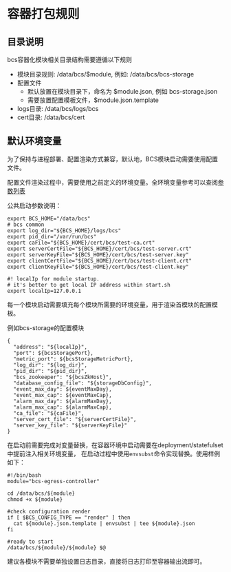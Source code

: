# 容器打包规则

## 目录说明

bcs容器化模块相关目录结构需要遵循以下规则

* 模块目录规则: /data/bcs/$module, 例如: /data/bcs/bcs-storage
* 配置文件
  * 默认放置在模块目录下，命名为 $module.json, 例如 bcs-storage.json
  * 需要放置配置模板文件，$module.json.template
* logs目录: /data/bcs/logs/bcs
* cert目录: /data/bcs/cert

## 默认环境变量

为了保持与进程部署、配置渲染方式兼容，默认地，BCS模块启动需要使用配置文件。

配置文件渲染过程中，需要使用之前定义的环境变量。全环境变量参考可以查阅[参数列表](https://github.com/Tencent/bk-bcs/blob/master/scripts/base.env)

公共启动参数说明：

```shell
export BCS_HOME="/data/bcs"
# bcs common
export log_dir="${BCS_HOME}/logs/bcs"
export pid_dir="/var/run/bcs"
export caFile="${BCS_HOME}/cert/bcs/test-ca.crt"
export serverCertFile="${BCS_HOME}/cert/bcs/test-server.crt"
export serverKeyFile="${BCS_HOME}/cert/bcs/test-server.key"
export clientCertFile="${BCS_HOME}/cert/bcs/test-client.crt"
export clientKeyFile="${BCS_HOME}/cert/bcs/test-client.key"

#! localIp for module startup.
# it's better to get local IP address within start.sh
export localIp=127.0.0.1
```

每一个模块启动需要填充每个模块所需要的环境变量，用于渲染首模块的配置模板。

例如bcs-storage的配置模块

```shell
{
  "address": "${localIp}",
  "port": ${bcsStoragePort},
  "metric_port": ${bcsStorageMetricPort},
  "log_dir": "${log_dir}",
  "pid_dir": "${pid_dir}",
  "bcs_zookeeper": "${bcsZkHost}",
  "database_config_file": "${storageDbConfig}",
  "event_max_day": ${eventMaxDay},
  "event_max_cap": ${eventMaxCap},
  "alarm_max_day": ${alarmMaxDay},
  "alarm_max_cap": ${alarmMaxCap},
  "ca_file": "${caFile}",
  "server_cert_file": "${serverCertFile}",
  "server_key_file": "${serverKeyFile}"
}
```

在启动前需要完成对变量替换，在容器环境中启动需要在deployment/statefulset中提前注入相关环境变量，
在启动过程中使用`envsubst`命令实现替换。使用样例如下：

```shell
#!/bin/bash
module="bcs-egress-controller"

cd /data/bcs/${module}
chmod +x ${module}

#check configuration render
if [ $BCS_CONFIG_TYPE == "render" ] then
  cat ${module}.json.template | envsubst | tee ${module}.json
fi

#ready to start
/data/bcs/${module}/${module} $@
```

建议各模块不需要单独设置日志目录，直接将日志打印至容器输出流即可。
